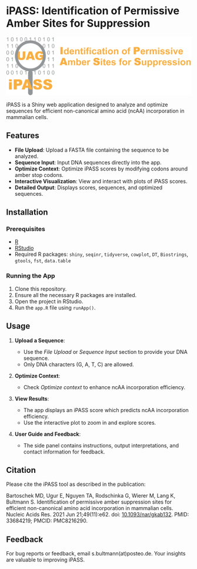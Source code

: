 # iPASS: Identification of Permissive Amber Sites for Suppression

![iPASS Logo](www/Logo_iPASS.png)

iPASS is a Shiny web application designed to analyze and optimize sequences for efficient non-canonical amino acid (ncAA) incorporation in mammalian cells. 

## Features

- **File Upload**: Upload a FASTA file containing the sequence to be analyzed.
- **Sequence Input**: Input DNA sequences directly into the app.
- **Optimize Context**: Optimize iPASS scores by modifying codons around amber stop codons.
- **Interactive Visualization**: View and interact with plots of iPASS scores.
- **Detailed Output**: Displays scores, sequences, and optimized sequences.

## Installation

### Prerequisites

- [R](https://www.r-project.org/)
- [RStudio](https://www.rstudio.com/)
- Required R packages: `shiny`, `seqinr`, `tidyverse`, `cowplot`, `DT`, `Biostrings`, `gtools`, `fst`, `data.table`

### Running the App

1. Clone this repository.
2. Ensure all the necessary R packages are installed.
3. Open the project in RStudio.
4. Run the `app.R` file using `runApp()`.

## Usage

1. **Upload a Sequence**:
   - Use the *File Upload* or *Sequence Input* section to provide your DNA sequence.
   - Only DNA characters (G, A, T, C) are allowed.

2. **Optimize Context**:
   - Check *Optimize context* to enhance ncAA incorporation efficiency.

3. **View Results**:
   - The app displays an iPASS score which predicts ncAA incorporation efficiency.
   - Use the interactive plot to zoom in and explore scores.
  
4. **User Guide and Feedback**:
   - The side panel contains instructions, output interpretations, and contact information for feedback.

## Citation

Please cite the iPASS tool as described in the publication: 

Bartoschek MD, Ugur E, Nguyen TA, Rodschinka G, Wierer M, Lang K, Bultmann S. Identification of permissive amber suppression sites for efficient non-canonical amino acid incorporation in mammalian cells. Nucleic Acids Res. 2021 Jun 21;49(11):e62. doi: [10.1093/nar/gkab132](https://doi.org/10.1093/nar/gkab132). PMID: 33684219; PMCID: PMC8216290.
## Feedback

For bug reports or feedback, email s.bultmann(at)posteo.de. Your insights are valuable to improving iPASS.
